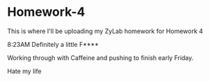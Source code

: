 # Homework-4
This is where I'll be uploading my ZyLab homework for Homework 4

8:23AM
Definitely a little F****

Working through with Caffeine and pushing to finish early Friday.

Hate my life